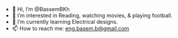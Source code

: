 - 👋 Hi, I’m @BassemBKh
- 👀 I’m interested in Reading, watching movies, & playing football. 
- 🌱 I’m currently learning Electrical designs.
- 📫 How to reach me: eng.basem.b@gmail.com

<!---
BassemBKh/BassemBKh is a ✨ special ✨ repository because its `README.md` (this file) appears on your GitHub profile.
You can click the Preview link to take a look at your changes.
--->
